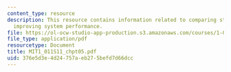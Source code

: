 ```yaml
---
content_type: resource
description: This resource contains information related to comparing strategies for
  improving system performance.
file: https://ol-ocw-studio-app-production.s3.amazonaws.com/courses/1-011-project-evaluation-spring-2011/376e5d3e4d24757aeb275befd7d66dcc_MIT1_011S11_chpt05.pdf
file_type: application/pdf
resourcetype: Document
title: MIT1_011S11_chpt05.pdf
uid: 376e5d3e-4d24-757a-eb27-5befd7d66dcc
---
```

